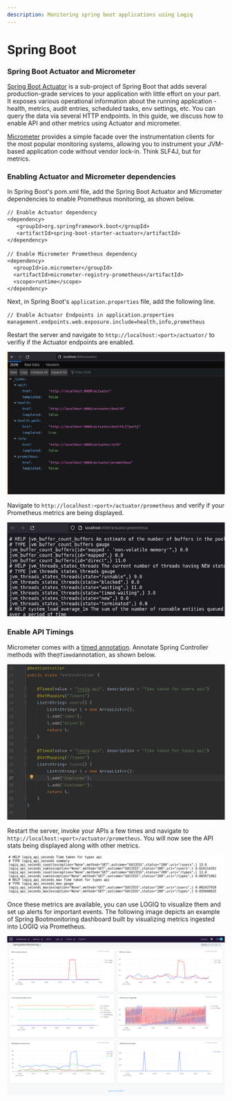 ```yaml
---
description: Monitoring spring boot applications using Logiq
---
```


# Spring Boot

### Spring Boot Actuator and Micrometer

[Spring Boot Actuator](https://docs.spring.io/spring-boot/docs/current/reference/htmlsingle/#production-ready) is a sub-project of Spring Boot that adds several production-grade services to your application with little effort on your part. It exposes various operational information about the running application - health, metrics, audit entries, scheduled tasks, env settings, etc. You can query the data via several HTTP endpoints. In this guide, we discuss how to enable API and other metrics using Actuator and micrometer. 

[Micrometer](https://micrometer.io) provides a simple facade over the instrumentation clients for the most popular monitoring systems, allowing you to instrument your JVM-based application code without vendor lock-in. Think SLF4J, but for metrics.

### Enabling Actuator and Micrometer dependencies

In Spring Boot's pom.xml file, add the Spring Boot Actuator and Micrometer dependencies to enable Prometheus monitoring, as shown below. 

```
// Enable Actuator dependency
<dependency>
   <groupId>org.springframework.boot</groupId>
   <artifactId>spring-boot-starter-actuator</artifactId>
</dependency>

// Enable Micrometer Prometheus dependency
<dependency>
  <groupId>io.micrometer</groupId>
  <artifactId>micrometer-registry-prometheus</artifactId>
  <scope>runtime</scope>
</dependency>
```

Next, in Spring Boot's `application.properties` file, add the following line. 

```
// Enable Actuator Endpoints in application.properties
management.endpoints.web.exposure.include=health,info,prometheus
```

Restart the server and navigate to `http://localhost:<port>/actuator/` to verifiy if the Actuator endpoints are enabled. 

![Actuator Endpoints](<../../.gitbook/assets/image (16).png>)

Navigate to `http://localhost:<port>/actuator/prometheus` and verify if your Prometheus metrics are being displayed.

![](<../../.gitbook/assets/image (12).png>)

### Enable API Timings

Micrometer comes with a [timed annotation](https://micrometer.io/docs/concepts#\_the_timed_annotation). Annotate Spring Controller methods with the`@Timed`annotation, as shown below. 

![](<../../.gitbook/assets/image (13).png>)

Restart the server, invoke your APIs a few times and navigate to `http://localhost:<port>/actuator/prometheus`. You will now see the API stats being displayed along with other metrics. 

![](<../../.gitbook/assets/image (14).png>)

Once these metrics are available, you can use LOGIQ to visualize them and set up alerts for important events. The following image depicts an example of Spring Bootmonitoring dashboard built by visualizing metrics ingested into LOGIQ via Prometheus. 

![Logiq Spring Boot Monitoring Dashboard](<../../.gitbook/assets/image (17).png>)

